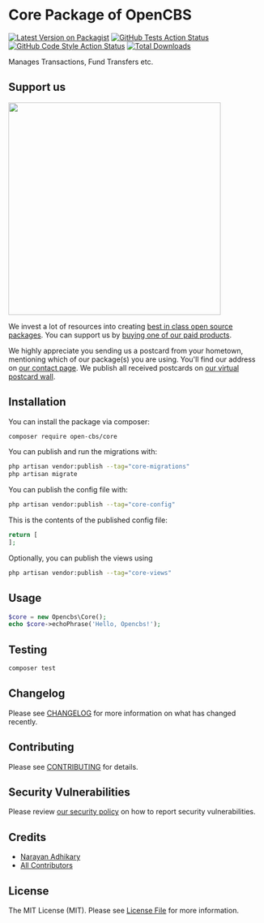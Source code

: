 # Core Package of OpenCBS

[![Latest Version on Packagist](https://img.shields.io/packagist/v/open-cbs/core.svg?style=flat-square)](https://packagist.org/packages/open-cbs/core)
[![GitHub Tests Action Status](https://img.shields.io/github/actions/workflow/status/open-cbs/core/run-tests.yml?branch=main&label=tests&style=flat-square)](https://github.com/open-cbs/core/actions?query=workflow%3Arun-tests+branch%3Amain)
[![GitHub Code Style Action Status](https://img.shields.io/github/actions/workflow/status/open-cbs/core/fix-php-code-style-issues.yml?branch=main&label=code%20style&style=flat-square)](https://github.com/open-cbs/core/actions?query=workflow%3A"Fix+PHP+code+style+issues"+branch%3Amain)
[![Total Downloads](https://img.shields.io/packagist/dt/open-cbs/core.svg?style=flat-square)](https://packagist.org/packages/open-cbs/core)

Manages Transactions, Fund Transfers etc.

## Support us

[<img src="https://github-ads.s3.eu-central-1.amazonaws.com/core.jpg?t=1" width="419px" />](https://spatie.be/github-ad-click/core)

We invest a lot of resources into creating [best in class open source packages](https://spatie.be/open-source). You can
support us by [buying one of our paid products](https://spatie.be/open-source/support-us).

We highly appreciate you sending us a postcard from your hometown, mentioning which of our package(s) you are using.
You'll find our address on [our contact page](https://spatie.be/about-us). We publish all received postcards
on [our virtual postcard wall](https://spatie.be/open-source/postcards).

## Installation

You can install the package via composer:

```bash
composer require open-cbs/core
```

You can publish and run the migrations with:

```bash
php artisan vendor:publish --tag="core-migrations"
php artisan migrate
```

You can publish the config file with:

```bash
php artisan vendor:publish --tag="core-config"
```

This is the contents of the published config file:

```php
return [
];
```

Optionally, you can publish the views using

```bash
php artisan vendor:publish --tag="core-views"
```

## Usage

```php
$core = new Opencbs\Core();
echo $core->echoPhrase('Hello, Opencbs!');
```

## Testing

```bash
composer test
```

## Changelog

Please see [CHANGELOG](CHANGELOG.md) for more information on what has changed recently.

## Contributing

Please see [CONTRIBUTING](CONTRIBUTING.md) for details.

## Security Vulnerabilities

Please review [our security policy](../../security/policy) on how to report security vulnerabilities.

## Credits

- [Narayan Adhikary](https://github.com/wovosoft)
- [All Contributors](../../contributors)

## License

The MIT License (MIT). Please see [License File](LICENSE.md) for more information.
